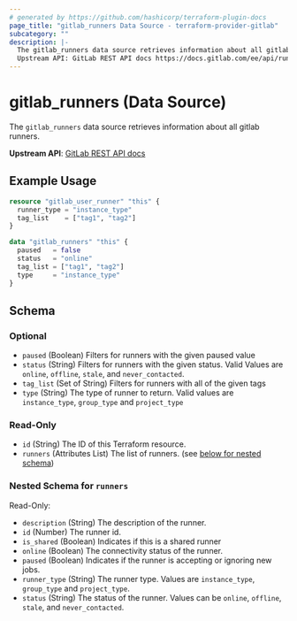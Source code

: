 ```yaml
---
# generated by https://github.com/hashicorp/terraform-plugin-docs
page_title: "gitlab_runners Data Source - terraform-provider-gitlab"
subcategory: ""
description: |-
  The gitlab_runners data source retrieves information about all gitlab runners.
  Upstream API: GitLab REST API docs https://docs.gitlab.com/ee/api/runners.html#list-all-runners
---
```


# gitlab_runners (Data Source)

The `gitlab_runners` data source retrieves information about all gitlab runners.

**Upstream API**: [GitLab REST API docs](https://docs.gitlab.com/ee/api/runners.html#list-all-runners)

## Example Usage

```terraform
resource "gitlab_user_runner" "this" {
  runner_type = "instance_type"
  tag_list    = ["tag1", "tag2"]
}

data "gitlab_runners" "this" {
  paused   = false
  status   = "online"
  tag_list = ["tag1", "tag2"]
  type     = "instance_type"
}
```

<!-- schema generated by tfplugindocs -->
## Schema

### Optional

- `paused` (Boolean) Filters for runners with the given paused value
- `status` (String) Filters for runners with the given status. Valid Values are `online`, `offline`, `stale`, and `never_contacted`.
- `tag_list` (Set of String) Filters for runners with all of the given tags
- `type` (String) The type of runner to return. Valid values are `instance_type`, `group_type` and `project_type`

### Read-Only

- `id` (String) The ID of this Terraform resource.
- `runners` (Attributes List) The list of runners. (see [below for nested schema](#nestedatt--runners))

<a id="nestedatt--runners"></a>
### Nested Schema for `runners`

Read-Only:

- `description` (String) The description of the runner.
- `id` (Number) The runner id.
- `is_shared` (Boolean) Indicates if this is a shared runner
- `online` (Boolean) The connectivity status of the runner.
- `paused` (Boolean) Indicates if the runner is accepting or ignoring new jobs.
- `runner_type` (String) The runner type. Values are `instance_type`, `group_type` and `project_type`.
- `status` (String) The status of the runner. Values can be `online`, `offline`, `stale`, and `never_contacted`.
